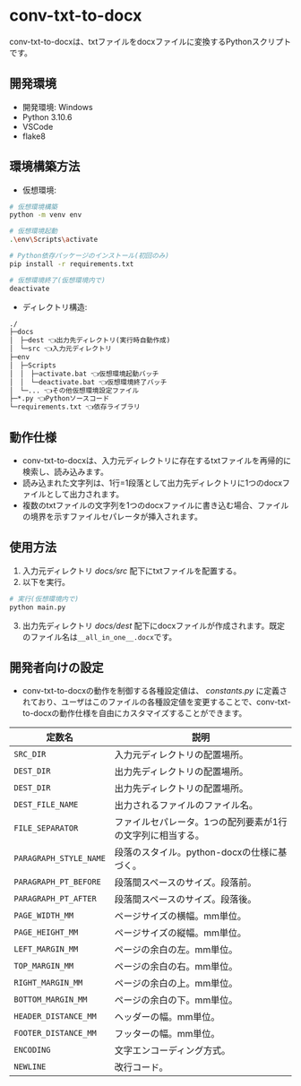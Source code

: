 # conv-txt-to-docx

conv-txt-to-docxは、txtファイルをdocxファイルに変換するPythonスクリプトです。

## 開発環境

- 開発環境: Windows
- Python 3.10.6
- VSCode
- flake8

## 環境構築方法

- 仮想環境:

```sh
# 仮想環境構築
python -m venv env

# 仮想環境起動
.\env\Scripts\activate

# Python依存パッケージのインストール(初回のみ)
pip install -r requirements.txt

# 仮想環境終了(仮想環境内で)
deactivate
```

- ディレクトリ構造:

```txt
./
├─docs
│　├─dest 👈出力先ディレクトリ(実行時自動作成)
│　└─src 👈入力元ディレクトリ
├─env
│　├─Scripts
│　│　├─activate.bat 👈仮想環境起動バッチ
│　│　└─deactivate.bat 👈仮想環境終了バッチ
│　└─... 👈その他仮想環境設定ファイル
├─*.py 👈Pythonソースコード
└─requirements.txt 👈依存ライブラリ
```

## 動作仕様

- conv-txt-to-docxは、入力元ディレクトリに存在するtxtファイルを再帰的に検索し、読み込みます。
- 読み込まれた文字列は、1行=1段落として出力先ディレクトリに1つのdocxファイルとして出力されます。
- 複数のtxtファイルの文字列を1つのdocxファイルに書き込む場合、ファイルの境界を示すファイルセパレータが挿入されます。

## 使用方法

1. 入力元ディレクトリ *docs/src* 配下にtxtファイルを配置する。
2. 以下を実行。

```sh
# 実行(仮想環境内で)
python main.py
```

3. 出力先ディレクトリ *docs/dest* 配下にdocxファイルが作成されます。既定のファイル名は`__all_in_one__.docx`です。

## 開発者向けの設定

- conv-txt-to-docxの動作を制御する各種設定値は、 *constants.py* に定義されており、ユーザはこのファイルの各種設定値を変更することで、conv-txt-to-docxの動作仕様を自由にカスタマイズすることができます。

| 定数名 | 説明 |
| -- | -- | 
| `SRC_DIR` | 入力元ディレクトリの配置場所。|
| `DEST_DIR` | 出力先ディレクトリの配置場所。|
| `DEST_DIR` | 出力先ディレクトリの配置場所。|
| `DEST_FILE_NAME` | 出力されるファイルのファイル名。|
| `FILE_SEPARATOR` | ファイルセパレータ。1つの配列要素が1行の文字列に相当する。|
| `PARAGRAPH_STYLE_NAME` | 段落のスタイル。python-docxの仕様に基づく。|
| `PARAGRAPH_PT_BEFORE` | 段落間スペースのサイズ。段落前。|
| `PARAGRAPH_PT_AFTER` | 段落間スペースのサイズ。段落後。|
| `PAGE_WIDTH_MM` | ページサイズの横幅。mm単位。|
| `PAGE_HEIGHT_MM` | ページサイズの縦幅。mm単位。|
| `LEFT_MARGIN_MM` | ページの余白の左。mm単位。|
| `TOP_MARGIN_MM` | ページの余白の右。mm単位。|
| `RIGHT_MARGIN_MM` | ページの余白の上。mm単位。|
| `BOTTOM_MARGIN_MM` | ページの余白の下。mm単位。|
| `HEADER_DISTANCE_MM` | ヘッダーの幅。mm単位。|
| `FOOTER_DISTANCE_MM` | フッターの幅。mm単位。|
| `ENCODING` | 文字エンコーディング方式。|
| `NEWLINE` | 改行コード。|
